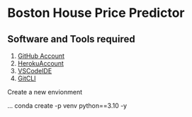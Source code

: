 # Boston House Price Predictor

## Software and Tools required

 1. [GitHub Account](https://github.com)
 2. [HerokuAccount](https://www.heroku.com)
 3. [VSCodeIDE](https://code.visualstudio.com)
 4. [GitCLI](https://cli.github.com)

 Create a new envionment

...
    conda create -p venv python==3.10 -y

